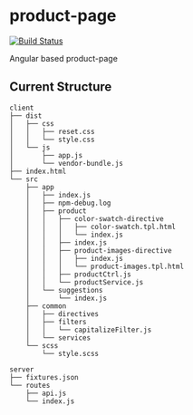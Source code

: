 product-page
============

[![Build Status](https://travis-ci.org/davidchase/product-page.svg)](https://travis-ci.org/davidchase/product-page)

Angular based product-page

Current Structure
---------
    client
    ├── dist
    │   ├── css
    │   │   ├── reset.css
    │   │   └── style.css
    │   └── js
    │       ├── app.js
    │       └── vendor-bundle.js
    ├── index.html
    └── src
        ├── app
        │   ├── index.js
        │   ├── npm-debug.log
        │   ├── product
        │   │   ├── color-swatch-directive
        │   │   │   ├── color-swatch.tpl.html
        │   │   │   └── index.js
        │   │   ├── index.js
        │   │   ├── product-images-directive
        │   │   │   ├── index.js
        │   │   │   └── product-images.tpl.html
        │   │   ├── productCtrl.js
        │   │   └── productService.js
        │   └── suggestions
        │       └── index.js
        ├── common
        │   ├── directives
        │   ├── filters
        │   │   └── capitalizeFilter.js
        │   └── services
        └── scss
            └── style.scss

    server
    ├── fixtures.json
    └── routes
        ├── api.js
        └── index.js